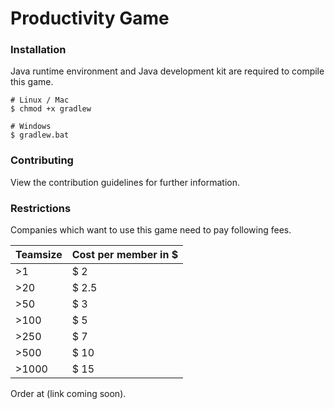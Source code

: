 # Productivity Game

### Installation
Java runtime environment and Java development kit are required to compile this game.
```shell
# Linux / Mac
$ chmod +x gradlew
```

```shell
# Windows
$ gradlew.bat
```

### Contributing
View the contribution guidelines for further information.

### Restrictions
Companies which want to use this game need to pay following fees.

|Teamsize|Cost per member in $|
|--------|--------------------|
|>1      |$ 2                 |
|>20     |$ 2.5               |
|>50     |$ 3                 |
|>100    |$ 5                 |
|>250    |$ 7                 |
|>500    |$ 10                |
|>1000   |$ 15                |

Order at (link coming soon).